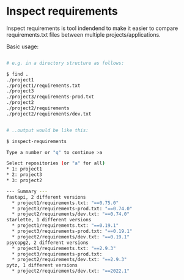 # Inspect requirements

Inspect requirements is tool indendend to make it easier to compare requirements.txt files between multiple projects/applications.

Basic usage:

```sh

# e.g. in a directory structure as follows:

$ find .
./project1
./project1/requirements.txt
./project3
./project3/requirements-prod.txt
./project2
./project2/requirements
./project2/requirements/dev.txt


# ..output would be like this:

$ inspect-requirements

Type a number or "q" to continue >a

Select repositories (or "a" for all)
* 1: project1
* 2: project3
* 3: project2

--- Summary ---
fastapi, 2 different versions
  * project1/requirements.txt: "==0.75.0"
  * project3/requirements-prod.txt: "==0.74.0"
  * project2/requirements/dev.txt: "==0.74.0"
starlette, 1 different versions
  * project1/requirements.txt: "==0.19.1"
  * project3/requirements-prod.txt: "==0.19.1"
  * project2/requirements/dev.txt: "==0.19.1"
psycopg2, 2 different versions
  * project1/requirements.txt: "==2.9.3"
  * project3/requirements-prod.txt:
  * project2/requirements/dev.txt: "==2.9.3"
pytz, 1 different versions
  * project2/requirements/dev.txt: "==2022.1"

```
